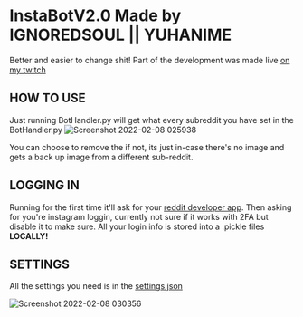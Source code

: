 # InstaBotV2.0 Made by IGNOREDSOUL || YUHANIME
Better and easier to change shit!
Part of the development was made live [on my twitch](https://www.twitch.com/IGNOREDSOUL)

## HOW TO USE
Just running BotHandler.py will get what every subreddit you have set in the BotHandler.py
![Screenshot 2022-02-08 025938](https://user-images.githubusercontent.com/61690983/152830088-84dbd98d-14ec-4b30-8854-6e2c24b19312.png)

You can choose to remove the if not, its just in-case there's no image and gets a back up image from a different sub-reddit.

## LOGGING IN
Running for the first time it'll ask for your [reddit developer app](https://www.reddit.com/prefs/apps).
Then asking for you're instagram loggin, currently not sure if it works with 2FA but disable it to make sure.
All your login info is stored into a .pickle files **LOCALLY!**

## SETTINGS
All the settings you need is in the [settings.json](./settings.json)

![Screenshot 2022-02-08 030356](https://user-images.githubusercontent.com/61690983/152830759-9e402450-2f18-46c7-b3e8-5d658e9e37ee.png)
